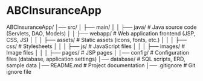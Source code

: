 # ABCInsuranceApp

ABCInsuranceApp/
│── src/
│   ├── main/
│   │   ├── java/                # Java source code (Servlets, DAO, Models)
│   │   ├── webapp/              # Web application frontend (JSP, CSS, JS)
│   │   │   ├── assets/          # Static assets (icons, fonts, etc.)
│   │   │   ├── css/             # Stylesheets
│   │   │   ├── js/              # JavaScript files
│   │   │   ├── images/          # Image files
│   │   │   ├── pages/           # JSP pages
│
│── config/                      # Configuration files (database, application settings)
│── database/                     # SQL scripts, ERD, sample data
│── README.md                     # Project documentation
│── .gitignore                     # Git ignore file
